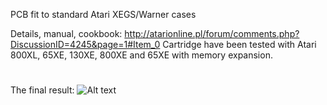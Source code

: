 PCB fit to standard Atari XEGS/Warner cases

Details, manual, cookbook: http://atarionline.pl/forum/comments.php?DiscussionID=4245&page=1#Item_0
Cartridge have been tested with Atari 800XL, 65XE, 130XE, 800XE and 65XE with memory expansion.
#
The final result: 
![Alt text](https://images85.fotosik.pl/357/df63591a3402dd2c.jpg "atari_xl_xe_cartridge")